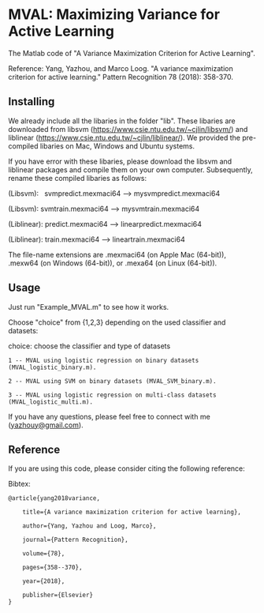 # MVAL: Maximizing Variance for Active Learning
The Matlab code of "A Variance Maximization Criterion for Active Learning". 

Reference: Yang, Yazhou, and Marco Loog. "A variance maximization criterion for active learning." Pattern Recognition 78 (2018): 358-370.

## Installing

We already include all the libaries in the folder "lib". These libaries are downloaded from libsvm (https://www.csie.ntu.edu.tw/~cjlin/libsvm/) and liblinear (https://www.csie.ntu.edu.tw/~cjlin/liblinear/). We provided the pre-compiled libaries on Mac, Windows and Ubuntu systems. 

If you have error with these libaries, please download the libsvm and liblinear packages and compile them on your own computer. Subsequently, rename these compiled libaries as follows:

(Libsvm):   svmpredict.mexmaci64 --> mysvmpredict.mexmaci64

(Libsvm):     svmtrain.mexmaci64 --> mysvmtrain.mexmaci64

(Liblinear):  predict.mexmaci64 --> linearpredict.mexmaci64

(Liblinear):  train.mexmaci64 --> lineartrain.mexmaci64

The file-name extensions are .mexmaci64 (on Apple Mac (64-bit)), .mexw64 (on Windows (64-bit)), or .mexa64 (on Linux (64-bit)).

## Usage

Just run "Example_MVAL.m" to see how it works.

Choose "choice" from {1,2,3} depending on the used classifier and datasets:

choice:  choose the classifier and type of datasets

    1 -- MVAL using logistic regression on binary datasets (MVAL_logistic_binary.m).
    
    2 -- MVAL using SVM on binary datasets (MVAL_SVM_binary.m).
    
    3 -- MVAL using logistic regression on multi-class datasets (MVAL_logistic_multi.m).

If you have any questions, please feel free to connect with me (yazhouy@gmail.com).



## Reference
If you are using this code, please consider citing the following reference:

Bibtex:

    @article{yang2018variance,

        title={A variance maximization criterion for active learning}, 
   
        author={Yang, Yazhou and Loog, Marco},
  
        journal={Pattern Recognition},
  
        volume={78},
  
        pages={358--370},
  
        year={2018},
  
        publisher={Elsevier}
    }

